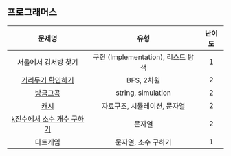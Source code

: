## 프로그래머스
|문제명|유형|난이도|
|:-:|:-:|:-:|
|서울에서 김서방 찾기|구현 (Implementation), 리스트 탐색|1|
|[거리두기 확인하기](https://school.programmers.co.kr/learn/courses/30/lessons/81302#fn1)|BFS, 2차원|2|
|[방금그곡](https://school.programmers.co.kr/learn/courses/30/lessons/17683)|string, simulation|2|
|[캐시](https://school.programmers.co.kr/learn/courses/30/lessons/17680)|자료구조, 시뮬레이션, 문자열|2|
|[k진수에서 소수 개수 구하기](https://school.programmers.co.kr/learn/courses/30/lessons/92335)|문자열|2|
|다트게임|문자열, 소수 구하기|1|